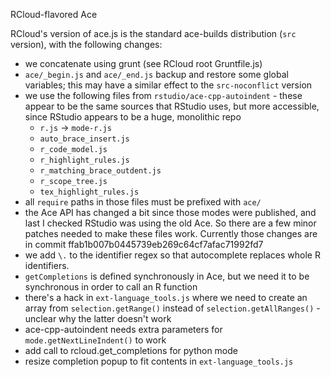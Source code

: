 RCloud-flavored Ace

RCloud's version of ace.js is the standard ace-builds distribution (`src` version), with the
following changes:

- we concatenate using grunt (see RCloud root Gruntfile.js)
- `ace/_begin.js` and `ace/_end.js` backup and restore some global variables; this may have a
  similar effect to the `src-noconflict` version
- we use the following files from `rstudio/ace-cpp-autoindent` - these appear to be the same sources
  that RStudio uses, but more accessible, since RStudio appears to be a huge, monolithic repo
  - `r.js` -> `mode-r.js`
  - `auto_brace_insert.js`
  - `r_code_model.js`
  - `r_highlight_rules.js`
  - `r_matching_brace_outdent.js`
  - `r_scope_tree.js`
  - `tex_highlight_rules.js`
- all `require` paths in those files must be prefixed with `ace/`
- the Ace API has changed a bit since those modes were published, and last I checked RStudio was
  using the old Ace. So there are a few minor patches needed to make these files work. Currently
  those changes are in commit ffab1b007b0445739eb269c64cf7afac71992fd7
- we add `\.` to the identifier regex so that autocomplete replaces whole R identifiers.
- `getCompletions` is defined synchronously in Ace, but we need it to be synchronous in order to
  call an R function
- there's a hack in `ext-language_tools.js` where we need to create an array from
  `selection.getRange()` instead of `selection.getAllRanges()` - unclear why the latter doesn't work
- ace-cpp-autoindent needs extra parameters for `mode.getNextLineIndent()` to work
- add call to rcloud.get_completions for python mode
- resize completion popup to fit contents in `ext-language_tools.js`
